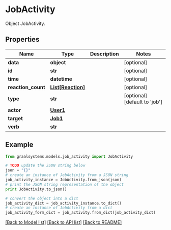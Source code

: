 # JobActivity

Object JobActivity.

## Properties

Name | Type | Description | Notes
------------ | ------------- | ------------- | -------------
**data** | **object** |  | [optional] 
**id** | **str** |  | [optional] 
**time** | **datetime** |  | [optional] 
**reaction_count** | [**List[Reaction]**](Reaction.md) |  | [optional] 
**type** | **str** |  | [optional] [default to 'job']
**actor** | [**User1**](User1.md) |  | 
**target** | [**Job1**](Job1.md) |  | 
**verb** | **str** |  | 

## Example

```python
from graalsystems.models.job_activity import JobActivity

# TODO update the JSON string below
json = "{}"
# create an instance of JobActivity from a JSON string
job_activity_instance = JobActivity.from_json(json)
# print the JSON string representation of the object
print JobActivity.to_json()

# convert the object into a dict
job_activity_dict = job_activity_instance.to_dict()
# create an instance of JobActivity from a dict
job_activity_form_dict = job_activity.from_dict(job_activity_dict)
```
[[Back to Model list]](../README.md#documentation-for-models) [[Back to API list]](../README.md#documentation-for-api-endpoints) [[Back to README]](../README.md)


